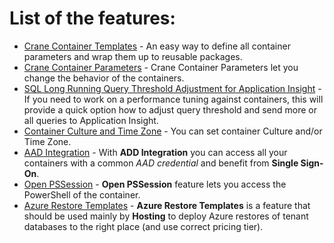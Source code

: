 # List of the features:
- [Crane Container Templates](./Crane-Features/Crane-Templates.md) - An easy way to define all container parameters and wrap them up to reusable packages.
- [Crane Container Parameters](./Crane-Features/Crane-Container-Parameters.md) - Crane Container Parameters let you change the behavior of the containers.
- [SQL Long Running Query Threshold Adjustment for Application Insight](./Crane-Features/SQL-Long-Running-Query-Threshold-Adjustment-for-Application-Insight.md) - If you need to work on a performance tuning against containers, this will provide a quick option how to adjust query threshold and send more or all queries to Application Insight.
- [Container Culture and Time Zone](./Crane-Features/Container-Culture-and-Time-Zone.md) - You can set container Culture and/or Time Zone.
- [AAD Integration](./Crane-Features/AAD-Integration.md) - With **ADD Integration** you can access all your containers with a common *AAD credential* and benefit from **Single Sign-On**.
- [Open PSSession](./Crane-Features/PSSession-to-Container.md) - **Open PSSession** feature lets you access the PowerShell of the container.
- [Azure Restore Templates](./Crane-Features/Azure-Database-Restore-Templates.md) - **Azure Restore Templates** is a feature that should be used mainly by **Hosting** to deploy Azure restores of tenant databases to the right place (and use correct pricing tier).